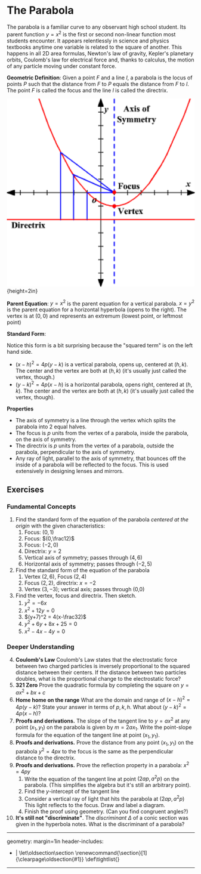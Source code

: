 # The Parabola

The parabola is a familiar curve to any observant high school student. Its parent function $y=x^2$ is the first or second non-linear function most students encounter. It appears relentlessly in science and physics textbooks anytime one variable is related to the square of another. This happens in all 2D area formulas, Newton's law of gravity, Kepler's planetary orbits, Coulomb's law for electrical force and, thanks to calculus, the motion of any particle moving under constant force.

**Geometric Definition**: Given a point $F$ and a line $l$, a parabola is the locus of points $P$ such that the distance from $F$ to $P$ equals the distance from $F$ to $l$. The point $F$ is called the focus and the line $l$ is called the directrix.

![Parabola Schematic](fig-parabola-01.png){height=2in}


**Parent Equation**: $y = x^2$ is the parent equation for a vertical parabola. $x = y^2$ is the parent equation for a horizontal hyperbola (opens to the right). The vertex is at $(0,0)$ and represents an extremum (lowest point, or leftmost point)

**Standard Form**:

Notice this form is a bit surprising because the "squared term" is on the left hand side.

  * $(x-h)^2 = 4p(y-k)$ is a vertical parabola, opens up, centered at $(h,k)$. The center and the vertex are both at $(h,k)$ (it's usually just called the vertex, though.)
  * $(y-k)^2 = 4p(x-h)$ is a horizontal parabola, opens right, centered at $(h,k)$. The center and the vertex are both at $(h,k)$ (it's usually just called the vertex, though).

**Properties**

* The axis of symmetry is a line through the vertex which splits the parabola into 2 equal halves.
* The focus is $p$ units from the vertex of a parabola, inside the parabola, on the axis of symmetry.
* The directrix is $p$ units from the vertex of a parabola, outside the parabola, perpendicular to the axis of symmetry.
* Any ray of light, parallel to the axis of symmetry, that bounces off the inside of a parabola will be reflected to the focus. This is used extensively in designing lenses and mirrors.


## Exercises

### Fundamental Concepts

1. Find the standard form of the equation of the parabola *centered at the origin* with the given characteristics:
    1. Focus: $(0,1)$
    2. Focus: $(0,\frac12)$
    3. Focus: $(-2,0)$
    4. Directrix: $y=2$
    5. Vertical axis of symmetry; passes through $(4,6)$
    6. Horizontal axis of symmetry; passes through $(-2,5)$
2. Find the standard form of the equation of the parabola
    1. Vertex $(2,6)$, Focus $(2,4)$
    2. Focus $(2,2)$, directrix: $x=-2$
    3. Vertex $(3,-3)$; vertical axis; passes through (0,0)
3. Find the vertex, focus and directrix. Then sketch.
   1. $y^2 = -6x$
   2. $x^2 + 12y = 0$
   3. $(y+7)^2 = 4(x-\frac32)$
   4. $y^2 + 6y + 8x + 25 = 0$
   5. $x^2 - 4x - 4y = 0$


### Deeper Understanding

4. **Coulomb's Law** Coulomb's Law states that the electrostatic force between two charged particles is inversely proportional to the squared distance between their centers. If the distance between two particles doubles, what is the proportional change to the electrostatic force?
5. **321 Zero** Prove the quadratic formula by completing the square on $y = ax^2 + bx + c$
6. **Home home on the range** What are the domain and range of $(x-h)^2 = 4p(y-k)$? State your answer in terms of $p, k, h$. What about $(y-k)^2 = 4p(x-h)$?
7. **Proofs and derivations.** The slope of the tangent line to $y = ax^2$ at any point $(x_1,y_1)$ on the parabola is given by $m = 2ax_1$. Write the point-slope formula for the equation of the tangent line at point $(x_1,y_1)$.  
8.  **Proofs and derivations.** Prove the distance from any point $(x_1,y_1)$ on the parabola $y^2 = 4px$ to the focus is the same as the perpendicular distance to the directrix.
9.  **Proofs and derivations.** Prove the reflection property in a parabola: $x^2 = 4py$
    1.  Write the equation of the tangent line at point $(2ap, a^2p)$ on the parabola.  (This simplifies the algebra but it's still an arbitrary point).
    2.  Find the $y$-intercept of the tangent line
    3.  Consider a vertical ray of light that hits the parabola at $(2ap, a^2p)$ This light reflects to the focus. Draw and label a diagram.
    4.  Finish the proof using geometry. (Can you find congruent angles?)
10. **It's still not "discriminate"**. The *discriminant* $\Delta$ of a conic section was given in the hyperbola notes. What is the discriminant of a parabola? 

---
geometry: margin=1in
header-includes:
- |
  \let\oldsection\section
  \renewcommand{\section}[1]{\clearpage\oldsection{#1}}
	\def\tightlist{}
---
